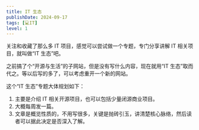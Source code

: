 ```yaml
---
title: IT 生态
publishDate: 2024-09-17
tags: [💻IT]
level: 1
---
```


关注和收藏了那么多 IT 项目，感觉可以尝试做一个专题，专门分享讲解 IT 相关项目，就叫做“IT 生态”吧。

之前搞了个“开源与生活”的子网站，但是没有写什么内容，现在就用“IT 生态”取而代之。等以后写的多了，可以考虑重开一个新的网站。

这个“IT 生态”专题大体规划如下：

1. 主要是介绍 IT 相关开源项目，也可以包括少量闭源商业项目。
2. 大概每周发一篇。
3. 文章是概览性质的，不用写很多，关键是抛砖引玉，讲清楚核心脉络，然后读者可以据此决定是否深入了解。
